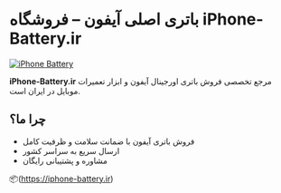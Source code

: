 # باتری اصلی آیفون – فروشگاه iPhone-Battery.ir

[![iPhone Battery](https://iphone-battery.ir/wp-content/uploads/2024/12/logo.png)](https://iphone-battery.ir)

**iPhone-Battery.ir** مرجع تخصصی فروش باتری اورجینال آیفون و ابزار تعمیرات موبایل در ایران است.

## چرا ما؟
- فروش باتری آیفون با ضمانت سلامت و ظرفیت کامل
- ارسال سریع به سراسر کشور
- مشاوره و پشتیبانی رایگان

📦(https://iphone-battery.ir)
